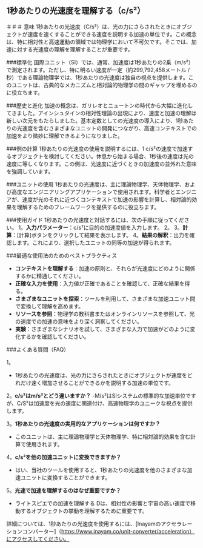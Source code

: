 ## 1秒あたりの光速度を理解する（c/s²）

＃＃＃ 意味
1秒あたりの光速度（C/s²）は、光の力にさらされたときにオブジェクトが速度を速くすることができる速度を説明する加速の単位です。この概念は、特に相対性と高速運動の領域では物理学において不可欠です。そこでは、加速に対する光速度の理解を理解することが重要です。

###標準化
国際ユニット（SI）では、通常、加速度は1秒あたりの2乗（m/s²）で測定されます。ただし、特に明るい速度が一定（約299,792,458メートル /秒）である理論物理学では、1秒あたりの光速度は独自の視点を提供します。このユニットは、古典的なメカニズムと相対論的物理学の間のギャップを埋めるのに役立ちます。

###歴史と進化
加速の概念は、ガリレオとニュートンの時代から大幅に進化してきました。アインシュタインの相対性理論の出現により、速度と加速の理解は新しい次元をもたらしました。基本定数としての光速度の導入により、1秒あたりの光速度を含むさまざまなユニットの開発につながり、高速コンテキストでの加速をより微妙に理解できるようになりました。

###例の計算
1秒あたりの光速度の使用を説明するには、1 c/s²の速度で加速するオブジェクトを検討してください。休息から始まる場合、1秒後の速度は光の速度に等しくなります。この例は、光速度に近づくときの加速度の並外れた意味を強調しています。

###ユニットの使用
1秒あたりの光速度は、主に理論物理学、天体物理学、および高度なエンジニアリングアプリケーションで使用されます。科学者とエンジニアが、速度が光のそれに近づくコンテキストで加速の影響を計算し、相対論的効果を理解するためのフレームワークを提供するのに役立ちます。

###使用ガイド
1秒あたりの光速度と対話するには、次の手順に従ってください。
1。**入力パラメーター**：c/s²に目的の加速度値を入力します。
2。
3。**計算**：[計算]ボタンをクリックして結果を表示します。
4。**結果の解釈**：出力を確認します。これにより、選択したユニットの同等の加速が得られます。

###最適な使用法のためのベストプラクティス
- **コンテキストを理解する**：加速の原則と、それらが光速度にどのように関係するかに精通してください。
- **正確な入力を使用**：入力値が正確であることを確認して、正確な結果を得る。
- **さまざまなユニットを探索**：ツールを利用して、さまざまな加速ユニット間で変換して理解を高めます。
- **リソースを参照**：物理学の教科書またはオンラインリソースを参照して、光の速度での加速の意味をより深く洞察してください。
- **実験**：さまざまなシナリオを試して、さまざまな入力で加速がどのように変化するかを確認してください。

###よくある質問（FAQ）

1。
-  1秒あたりの光速度は、光の力にさらされたときにオブジェクトが速度をどれだけ速く増加させることができるかを説明する加速の単位です。

2。**c/s²はm/s²とどう違いますか？**
-M/s²はSIシステムの標準的な加速単位ですが、C/S²は加速度を光の速度に関連付け、高速物理学のユニークな視点を提供します。

3。**1秒あたりの光速度の実用的なアプリケーションは何ですか？**
- このユニットは、主に理論物理学と天体物理学、特に相対論的効果を含む計算で使用されます。

4。**c/s²を他の加速ユニットに変換できますか？**
- はい、当社のツールを使用すると、1秒あたりの光速度を他のさまざまな加速ユニットに変換することができます。

5。**光速で加速を理解するのはなぜ重要ですか？**
- ライトスピエでの加速を理解する Dは、相対性の影響と宇宙の高い速度で移動するオブジェクトの挙動を理解するために重要です。

詳細については、1秒あたりの光速度を使用するには、[Inayamのアクセラレーションコンバーター]（https://www.inayam.co/unit-converter/acceleration）にアクセスしてください。